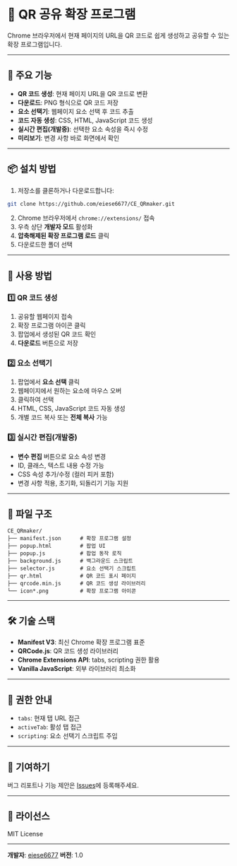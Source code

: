 # 📱 QR 공유 확장 프로그램

Chrome 브라우저에서 현재 페이지의 URL을 QR 코드로 쉽게 생성하고 공유할 수 있는 확장 프로그램입니다.

---

## 🚀 주요 기능

* **QR 코드 생성**: 현재 페이지 URL을 QR 코드로 변환
* **다운로드**: PNG 형식으로 QR 코드 저장
* **요소 선택기**: 웹페이지 요소 선택 후 코드 추출
* **코드 자동 생성**: CSS, HTML, JavaScript 코드 생성
* **실시간 편집(개발중)**: 선택한 요소 속성을 즉시 수정
* **미리보기**: 변경 사항 바로 화면에서 확인

---

## 📦 설치 방법

1. 저장소를 클론하거나 다운로드합니다:

```bash
git clone https://github.com/eiese6677/CE_QRmaker.git
```

2. Chrome 브라우저에서 `chrome://extensions/` 접속
3. 우측 상단 **개발자 모드** 활성화
4. **압축해제된 확장 프로그램 로드** 클릭
5. 다운로드한 폴더 선택

---

## 🔧 사용 방법

### 1️⃣ QR 코드 생성

1. 공유할 웹페이지 접속
2. 확장 프로그램 아이콘 클릭
3. 팝업에서 생성된 QR 코드 확인
4. **다운로드** 버튼으로 저장

### 2️⃣ 요소 선택기

1. 팝업에서 **요소 선택** 클릭
2. 웹페이지에서 원하는 요소에 마우스 오버
3. 클릭하여 선택
4. HTML, CSS, JavaScript 코드 자동 생성
5. 개별 코드 복사 또는 **전체 복사** 가능

### 3️⃣ 실시간 편집(개발중)

* **변수 편집** 버튼으로 요소 속성 변경
* ID, 클래스, 텍스트 내용 수정 가능
* CSS 속성 추가/수정 (컬러 피커 포함)
* 변경 사항 적용, 초기화, 되돌리기 기능 지원

---

## 📁 파일 구조

```
CE_QRmaker/
├── manifest.json      # 확장 프로그램 설정
├── popup.html         # 팝업 UI
├── popup.js           # 팝업 동작 로직
├── background.js      # 백그라운드 스크립트
├── selector.js        # 요소 선택기 스크립트
├── qr.html            # QR 코드 표시 페이지
├── qrcode.min.js      # QR 코드 생성 라이브러리
└── icon*.png          # 확장 프로그램 아이콘
```

---

## 🛠️ 기술 스택

* **Manifest V3**: 최신 Chrome 확장 프로그램 표준
* **QRCode.js**: QR 코드 생성 라이브러리
* **Chrome Extensions API**: tabs, scripting 권한 활용
* **Vanilla JavaScript**: 외부 라이브러리 최소화

---

## 🔐 권한 안내

* `tabs`: 현재 탭 URL 접근
* `activeTab`: 활성 탭 접근
* `scripting`: 요소 선택기 스크립트 주입

---

## 🤝 기여하기

버그 리포트나 기능 제안은 [Issues](https://github.com/eiese6677/CE_QRmaker/issues)에 등록해주세요.

---

## 📄 라이선스

MIT License

---

**개발자**: [eiese6677](https://github.com/eiese6677)
**버전**: 1.0
